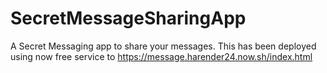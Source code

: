 # SecretMessageSharingApp

A Secret Messaging app to share your messages.
This has been deployed using now free service to https://message.harender24.now.sh/index.html
